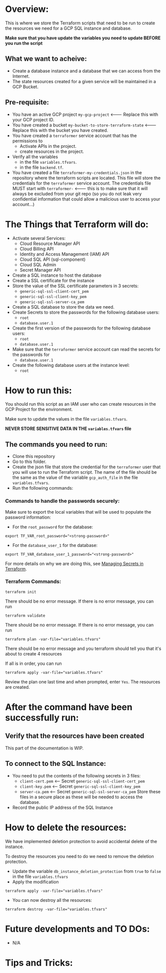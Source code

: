 # Overview:

This is where we store the Terraform scripts that need to be run to create the resources we need for a GCP SQL instance and database.

**Make sure that you have update the variables you need to update BEFORE you run the script**

## What we want to acheive:

- Create a database instance and a database that we can access from the Internet.
- The state resources created for a given service will be maintained in a GCP Bucket.

## Pre-requisite:

- You have an active GCP project `my-gcp-project` <--- Replace this with your GCP project ID.
- You have created a bucket `my-bucket-to-store-terraform-state` <--- Replace this with the bucket you have created.
- You have created a `terraformer` service account that has the permissions to 
    - Activate APIs in the project.
    - create resources in the project.
- Verify all the variables 
    - in the file `variables.tfvars`.
    - in the file `backend.tf`.
- You have created a file `terraformer-my-credentials.json` in the repository where the terraform scripts are located. This file will store the credentials for the `terraformer` service account. The credentials file MUST start with `terraformer-` <--- this is to make sure that it will always be excluded from your git repo (so you do not leak very confidential information that could allow a malicious user to access your account...)

# The Things that Terraform will do:

- Activate several Services:
    - Cloud Resource Manager API
    - Cloud Billing API
    - Identity and Access Management (IAM) API
    - Cloud SQL API (sql-component)
    - Cloud SQL Admin
    - Secret Manager API
- Create a SQL instance to host the database
- Create a SSL certificate for the instance
- Store the value of the SSL certificate parameters in 3 secrets:
    - `generic-sql-ssl-client-cert_pem`
    - `generic-sql-ssl-client-key_pem`
    - `generic-sql-ssl-server-ca_pem`
- Create a SQL database to store the data we need.
- Create Secrets to store the passwords for the following database users:
    - `root`
    - `database.user.1`
- Create the first version of the passwords for the following database users:
    - `root`
    - `database.user.1`
- Make sure that the `terraformer` service account can read the secrets for the passwords for
    - `database.user.1`
- Create the following database users at the instance level:
    - `root`

# How to run this:

You should run this script as an IAM user who can create resources in the GCP Project for the environment.

Make sure to update the values in the file `variables.tfvars`.

**NEVER STORE SENSITIVE DATA IN THE `variables.tfvars` file**

## The commands you need to run:

- Clone this repository <ADD THE COMMAND TO DO THAT>
- Go to this folder. <ADD THE COMMAND TO DO THAT>
- Create the json file that store the credential for the `terraformer` user that you will use to run the Terraform script. The name of the file should be the same as the value of the variable `gcp_auth_file` in the file `variables.tfvars`. 
- Run the following commands:

### Commands to handle the passwords securely:

Make sure to export the local variables that will be used to populate the password information:

- For the `root_password` for the database:
```
export TF_VAR_root_password="<strong-password>"
```
- For the `database_user_1` for the database:
```
export TF_VAR_database_user_1_password="<strong-password>"
```
For more details on why we are doing this, see [Managing Secrets in Terraform](https://blog.gruntwork.io/a-comprehensive-guide-to-managing-secrets-in-your-terraform-code-1d586955ace1).

### Terraform Commands:

```
terraform init
```

There should be no error message.
If there is no error message, you can run

```
terraform validate
```

There should be no error message.
If there is no error message, you can run

```
terraform plan -var-file="variables.tfvars"
```

There should be no error message and you terraform should tell you that it's about to create 4 resources

If all is in order, you can run

```
terraform apply -var-file="variables.tfvars"
```

Review the plan one last time and when prompted, enter `Yes`.
The resources are created.

# After the command have been successfully run:

## Verify that the resources have been created

This part of the documentation is WIP.

## To connect to the SQL Instance:

- You need to put the contents of the following secrets in 3 files:
    - `client-cert.pem` <-- Secret `generic-sql-ssl-client-cert_pem`
    - `client-key.pem`  <-- Secret `generic-sql-ssl-client-key_pem`
    - `server-ca.pem`  <-- Secret `generic-sql-ssl-server-ca_pem`
Store these files in a secure place as these will be needed to access the database.
- Record the public IP address of the SQL Instance

# How to delete the resources:

We have implemented deletion protection to avoid accidental delete of the instance.

To destroy the resources you need to do we need to remove the deletion protection.
- Update the variable `db_instance_deletion_protection` from `true` to `false` in the file `variables.tfvars`
- Apply the modification
```
terraform apply -var-file="variables.tfvars"
```
- You can now destroy all the resources:
```
terraform destroy -var-file="variables.tfvars"
```

# Future developments and TO DOs:

- N/A

# Tips and Tricks:


